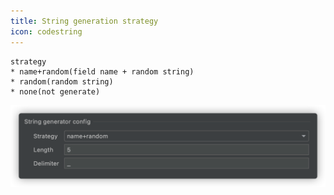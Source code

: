 ```yaml
---
title: String generation strategy
icon: codestring
---
```


```
strategy
* name+random(field name + random string)
* random(random string)
* none(not generate)
```

![](/img/stringGenerate_en.png)
